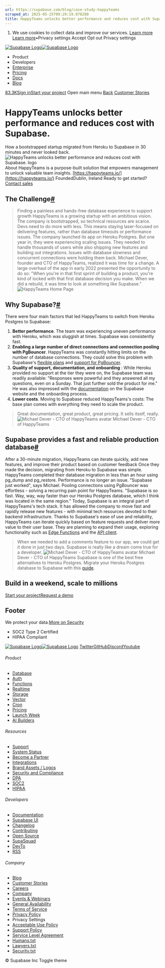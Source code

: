 ```yaml
---
url: https://supabase.com/blog/case-study-happyteams
scraped_at: 2025-05-25T09:29:19.078280
title: HappyTeams unlocks better performance and reduces cost with Supabase.
---
```


  1. We use cookies to collect data and improve our services. [Learn more](https://supabase.com/privacy#8-cookies-and-similar-technologies-used-on-our-european-services)
[Learn more](https://supabase.com/privacy#8-cookies-and-similar-technologies-used-on-our-european-services)•Privacy settings
Accept Opt out Privacy settings


[![Supabase Logo](https://supabase.com/_next/image?url=https%3A%2F%2Ffrontend-assets.supabase.com%2Fwww%2Fd218d9190b87%2F_next%2Fstatic%2Fmedia%2Fsupabase-logo-wordmark--light.daaeffd3.png&w=256&q=75&dpl=dpl_9xPTPeSUKoDuygMmT5sPj6DB4mgG)![Supabase Logo](https://supabase.com/_next/image?url=https%3A%2F%2Ffrontend-assets.supabase.com%2Fwww%2Fd218d9190b87%2F_next%2Fstatic%2Fmedia%2Fsupabase-logo-wordmark--dark.b36ebb5f.png&w=256&q=75&dpl=dpl_9xPTPeSUKoDuygMmT5sPj6DB4mgG)](https://supabase.com/)
  * Product 
  * Developers 
  * [Enterprise](https://supabase.com/enterprise)
  * [Pricing](https://supabase.com/pricing)
  * [Docs](https://supabase.com/docs)
  * [Blog](https://supabase.com/blog)


[83.3K](https://github.com/supabase/supabase)[Sign in](https://supabase.com/dashboard)[Start your project](https://supabase.com/dashboard)
Open main menu
[Back](https://supabase.com/customers)
[Customer Stories](https://supabase.com/customers)
# HappyTeams unlocks better performance and reduces cost with Supabase.
How a bootstrapped startup migrated from Heroku to Supabase in 30 minutes and never looked back.
![HappyTeams unlocks better performance and reduces cost with Supabase. logo](https://supabase.com/_next/image?url=%2Fimages%2Fcustomers%2Flogos%2Fhappyteams.png&w=3840&q=75&dpl=dpl_9xPTPeSUKoDuygMmT5sPj6DB4mgG)
About
HappyTeams is a purpose-built solution that empowers management to unlock valuable team insights.
[https://happyteams.io/](https://happyteams.io/)
FoundedDublin, Ireland
Ready to get started?
[Contact sales](https://supabase.com/contact/enterprise)
## The Challenge[#](https://supabase.com/customers/happyteams#the-challenge)
> Finding a painless and hands-free database experience to support growth
HappyTeams is a growing startup with an ambitious vision. The company is bootstrapped, so technical resources are scarce. Devs need to do more with less. This means staying laser-focused on delivering features, rather than database timeouts or performance issues.
The company launched its app on Heroku Postgres. But one year in, they were experiencing scaling issues. They needed to handle thousands of users while also shipping new features and building out integrations. Issues with database slowness and concurrent connections were holding them back.
Michael Dever, founder and CTO of HappyTeams, realized it was time for a change. A large overhaul of the app in early 2022 presented the opportunity to do so: "When you're in that first sprint of building a product, you're kind of locked with that first database decision you make. When we did a rebuild, it was time to look at something like Supabase."
![HappyTeams Home Page](https://supabase.com/_next/image?url=%2Fimages%2Fblog%2F2023-02-16-case-study-happyteams%2Fhappyteams-home-page.png&w=3840&q=75&dpl=dpl_9xPTPeSUKoDuygMmT5sPj6DB4mgG)
## Why Supabase?[#](https://supabase.com/customers/happyteams#why-supabase)
There were four main factors that led HappyTeams to switch from Heroku Postgres to Supabase:
  1. **Better performance**. The team was experiencing uneven performance with Heroku, which was sluggish at times. Supabase was consistently fast.
  2. **Enabling a large number of direct connections and connection pooling with PgBouncer**. HappyTeams was constantly hitting limits on the number of database connections. They could solve this problem with Supabase's [flexible plans](https://supabase.com/pricing) and [support for PgBouncer](https://supabase.com/blog/supabase-pgbouncer).
  3. **Quality of support, documentation, and onboarding** : While Heroku provided no support at the tier they were on, the Supabase team was readily available: "Responses were powerful and they answered all my questions, even on a Sunday. That just further sold the product for me." He was also impressed with the [documentation](https://supabase.com/docs) on the Supabase website and the onboarding process.
  4. **Lower costs**. Moving to Supabase reduced HappyTeams's costs: The base plan comes with everything they need to scale the product.


> Great documentation, great product, great pricing. It sells itself, really.
> ![Michael Dever - CTO of HappyTeams avatar](https://supabase.com/_next/image?url=%2Fimages%2Fblog%2Favatars%2Fmichael-dever-happyteams.jpeg&w=64&q=75&dpl=dpl_9xPTPeSUKoDuygMmT5sPj6DB4mgG)
> Michael Dever - CTO of HappyTeams
## Supabase provides a fast and reliable production database[#](https://supabase.com/customers/happyteams#supabase-provides-a-fast-and-reliable-production-database)
After a 30-minute migration, HappyTeams can iterate quickly, add new features, and improve their product based on customer feedback
Once they made the decision, migrating from Heroku to Supabase was simple. HappyTeams completed their database migration in less than an hour using pg_dump and pg_restore.
Performance is no longer an issue. "Supabase just worked", says Michael. Pooling connections using PgBouncer was effortless - solving a recurring pain point for HappyTeams.
"Supabase is so fast. Way, way, way faster than our Heroku Postgres database, which I think was located in the same region."
Today, Supabase is an integral part of HappyTeams's tech stack. It has allowed the company to move fast and rapidly release new features - with minimal tech resources devoted to their backend infrastructure.
Thanks to Supabase's ease of use and reliability, HappyTeams can iterate quickly based on feature requests and deliver more value to their user base. They are planning to expand their usage, exploring functionality such as [Edge Functions](https://supabase.com/edge-functions) and the [API client](https://supabase.com/docs/guides/api).
> When we needed to add a comments feature to our app, we could get it done in just two days. Supabase is really like a dream come true for a developer.
> ![Michael Dever - CTO of HappyTeams avatar](https://supabase.com/_next/image?url=%2Fimages%2Fblog%2Favatars%2Fmichael-dever-happyteams.jpeg&w=64&q=75&dpl=dpl_9xPTPeSUKoDuygMmT5sPj6DB4mgG)
> Michael Dever - CTO of HappyTeams
Supabase is one of the best free alternatives to Heroku Postgres. Migrate your Heroku Postgres database to Supabase with this [guide](https://supabase.com/docs/guides/resources/migrating-to-supabase/heroku).
## Build in a weekend, scale to millions
[Start your project](https://supabase.com/dashboard)[Request a demo](https://supabase.com/contact/sales)
## Footer
We protect your data.[More on Security](https://supabase.com/security)
  * SOC2 Type 2 Certified
  * HIPAA Compliant


[![Supabase Logo](https://supabase.com/_next/image?url=https%3A%2F%2Ffrontend-assets.supabase.com%2Fwww%2Fd218d9190b87%2F_next%2Fstatic%2Fmedia%2Fsupabase-logo-wordmark--light.daaeffd3.png&w=384&q=75&dpl=dpl_9xPTPeSUKoDuygMmT5sPj6DB4mgG)![Supabase Logo](https://supabase.com/_next/image?url=https%3A%2F%2Ffrontend-assets.supabase.com%2Fwww%2Fd218d9190b87%2F_next%2Fstatic%2Fmedia%2Fsupabase-logo-wordmark--dark.b36ebb5f.png&w=384&q=75&dpl=dpl_9xPTPeSUKoDuygMmT5sPj6DB4mgG)](https://supabase.com/)
[Twitter](https://twitter.com/supabase)[GitHub](https://github.com/supabase)[Discord](https://discord.supabase.com/)[Youtube](https://youtube.com/c/supabase)
###### Product
  * [Database](https://supabase.com/database)
  * [Auth](https://supabase.com/auth)
  * [Functions](https://supabase.com/edge-functions)
  * [Realtime](https://supabase.com/realtime)
  * [Storage](https://supabase.com/storage)
  * [Vector](https://supabase.com/modules/vector)
  * [Cron](https://supabase.com/modules/cron)
  * [Pricing](https://supabase.com/pricing)
  * [Launch Week](https://supabase.com/launch-week)
  * [AI Builders](https://supabase.com/solutions/ai-builders)


###### Resources
  * [Support](https://supabase.com/support)
  * [System Status](https://status.supabase.com/)
  * [Become a Partner](https://supabase.com/partners)
  * [Integrations](https://supabase.com/partners/integrations)
  * [Brand Assets / Logos](https://supabase.com/brand-assets)
  * [Security and Compliance](https://supabase.com/security)
  * [DPA](https://supabase.com/legal/dpa)
  * [SOC2](https://supabase.com/security)
  * [HIPAA](https://forms.supabase.com/hipaa2)


###### Developers
  * [Documentation](https://supabase.com/docs)
  * [Supabase UI](https://supabase.com/ui)
  * [Changelog](https://supabase.com/changelog)
  * [Contributing](https://github.com/supabase/supabase/blob/master/CONTRIBUTING.md)
  * [Open Source](https://supabase.com/open-source)
  * [SupaSquad](https://supabase.com/supasquad)
  * [DevTo](https://dev.to/supabase)
  * [RSS](https://supabase.com/rss.xml)


###### Company
  * [Blog](https://supabase.com/blog)
  * [Customer Stories](https://supabase.com/customers)
  * [Careers](https://supabase.com/careers)
  * [Company](https://supabase.com/company)
  * [Events & Webinars](https://supabase.com/events)
  * [General Availability](https://supabase.com/ga)
  * [Terms of Service](https://supabase.com/terms)
  * [Privacy Policy](https://supabase.com/privacy)
  * Privacy Settings
  * [Acceptable Use Policy](https://supabase.com/aup)
  * [Support Policy](https://supabase.com/support-policy)
  * [Service Level Agreement](https://supabase.com/sla)
  * [Humans.txt](https://supabase.com/humans.txt)
  * [Lawyers.txt](https://supabase.com/lawyers.txt)
  * [Security.txt](https://supabase.com/.well-known/security.txt)


© Supabase Inc
Toggle theme

